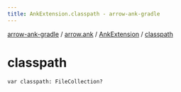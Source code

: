 ```yaml
---
title: AnkExtension.classpath - arrow-ank-gradle
---
```


[arrow-ank-gradle](../../index.html) / [arrow.ank](../index.html) / [AnkExtension](index.html) / [classpath](./classpath.html)

# classpath

`var classpath: FileCollection?`